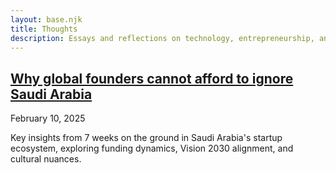 ```yaml
---
layout: base.njk
title: Thoughts
description: Essays and reflections on technology, entrepreneurship, and personal growth.
---
```


<div class="blog-list">
    <article>
        <h2><a href="/thoughts/first-post/">Why global founders cannot afford to ignore Saudi Arabia</a></h2>
        <time datetime="2025-02-10" class="post-date">February 10, 2025</time>
        <p class="post-description">Key insights from 7 weeks on the ground in Saudi Arabia's startup ecosystem, exploring funding dynamics, Vision 2030 alignment, and cultural nuances.</p>
    </article>
</div>